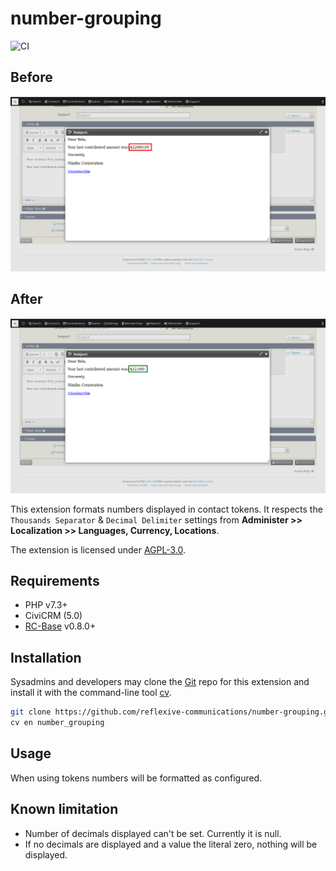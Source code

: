 # number-grouping

![CI](https://github.com/reflexive-communications/number-grouping/workflows/CI/badge.svg)

## Before

![Screenshot before](images/before.png)

## After

![Screenshot after](images/after.png)

This extension formats numbers displayed in contact tokens. It respects the `Thousands Separator` & `Decimal Delimiter`
settings from **Administer >> Localization >> Languages, Currency, Locations**.

The extension is licensed under [AGPL-3.0](LICENSE.txt).

## Requirements

* PHP v7.3+
* CiviCRM (5.0)
* [RC-Base](https://github.com/reflexive-communications/rc-base) v0.8.0+

## Installation

Sysadmins and developers may clone the [Git](https://en.wikipedia.org/wiki/Git) repo for this extension and install it
with the command-line tool [cv](https://github.com/civicrm/cv).

```bash
git clone https://github.com/reflexive-communications/number-grouping.git
cv en number_grouping
```

## Usage

When using tokens numbers will be formatted as configured.

## Known limitation

- Number of decimals displayed can't be set. Currently it is null.
- If no decimals are displayed and a value the literal zero, nothing will be displayed.
